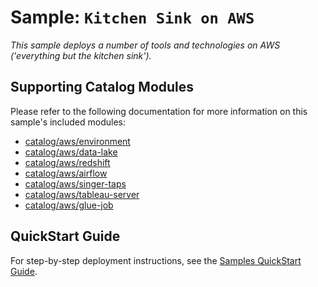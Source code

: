 # Sample: `Kitchen Sink on AWS`

_This sample deploys a number of tools and technologies on AWS ('everything but the
kitchen sink')._

## Supporting Catalog Modules

Please refer to the following documentation for more information on this sample's included
modules:

* [catalog/aws/environment](../../catalog/aws/environment/README.md)
* [catalog/aws/data-lake](../../catalog/aws/data-lake/README.md)
* [catalog/aws/redshift](../../catalog/aws/redshift/README.md)
* [catalog/aws/airflow](../../catalog/aws/airflow/README.md)
* [catalog/aws/singer-taps](../../catalog/aws/singer-taps/README.md)
* [catalog/aws/tableau-server](../../catalog/aws/tableau-server/README.md)
* [catalog/aws/glue-job](../../catalog/aws/glue-job/README.md)

## QuickStart Guide

For step-by-step deployment instructions, see the
[Samples QuickStart Guide](../../docs/getting_started/samples.md).
